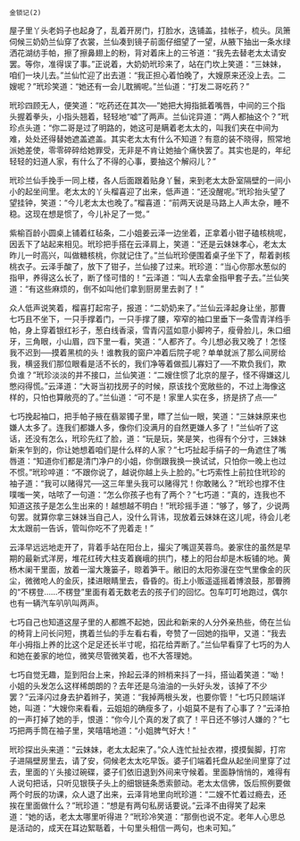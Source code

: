     金锁记(2) 

   屋子里丫头老妈子也起身了，乱着开房门，打脸水，迭铺盖，挂帐子，梳头。凤箫伺候三奶奶兰仙穿了衣裳，兰仙凑到镜子前面仔细望了一望，从腋下抽出一条水绿洒花湖纺手帕，擦了擦鼻翅上的粉，背对着床上的三爷道：“我先去替老太太请安罢。等你，准得误了事。”正说着，大奶奶玳珍来了，站在门坎上笑道：“三妹妹，咱们一块儿去。”兰仙忙迎了出去道：“我正担心着怕晚了，大嫂原来还没上去。二嫂呢？”玳珍笑道：“她还有一会儿耽搁呢。”兰仙道：“打发二哥吃药？”

   玳珍四顾无人，便笑道：“吃药还在其次──”她把大拇指抵着嘴唇，中间的三个指头握着拳头，小指头翘着，轻轻地“嘘”了两声。兰仙诧异道：“两人都抽这个？”玳珍点头道：“你二哥是过了明路的，她这可是瞒着老太太的，叫我们夹在中间为难，处处还得替她遮盖遮盖。其实老太太有什么不知道？有意的装不晓得，照常地派她差使，零零碎碎给她罪受，无非是不肯让她抽个痛快罢了。其实也是的，年纪轻轻的妇道人家，有什么了不得的心事，要抽这个解闷儿？”

   玳珍兰仙手挽手一同上楼，各人后面跟着贴身丫鬟，来到老太太卧室隔壁的一间小小的起坐间里。老太太的丫头榴喜迎了出来，低声道：“还没醒呢。”玳珍抬头望了望挂钟，笑道：“今儿老太太也晚了。”榴喜道：“前两天说是马路上人声太杂，睡不稳。这现在想是惯了，今儿补足了一觉。”

   紫榆百龄小圆桌上铺着红毡条，二小姐姜云泽一边坐着，正拿着小钳子磕核桃呢，因丢下了站起来相见。玳珍把手搭在云泽肩上，笑道：“还是云妹妹孝心，老太太昨儿一时高兴，叫做糖核桃，你就记住了。”兰仙玳珍便围着桌子坐下了，帮着剥核桃衣子。云泽手酸了，放下了钳子，兰仙接了过来。玳珍道：“当心你那水葱似的指甲，养得这么长了，断了怪可惜的！”云泽道：“叫人去拿金指甲套子去。”兰仙笑道：“有这些麻烦的，倒不如叫他们拿到厨房里去剥了！”

   众人低声说笑着，榴喜打起帘子，报道：“二奶奶来了。”兰仙云泽起身让坐，那曹七巧且不坐下，一只手撑着门，一只手撑了腰，窄窄的袖口里垂下一条雪青洋绉手帕，身上穿着银红衫子，葱白线香滚，雪青闪蓝如意小脚袴子，瘦骨脸儿，朱口细牙，三角眼，小山眉，四下里一看，笑道：“人都齐了。今儿想必我又晚了！怎怪我不迟到──摸着黑梳的头！谁教我的窗户冲着后院子呢？单单就派了那么间房给我，横竖我们那位眼看是活不长的，我们净等着做孤儿寡妇了──不欺负我们，欺负谁？”玳珍淡淡的并不接口，兰仙笑道：“二嫂住惯了北京的屋子，怪不得嫌这儿憋闷得慌。”云泽道：“大哥当初找房子的时候，原该找个宽敞些的，不过上海像这样的，只怕也算敞亮的了。”兰仙道：“可不是！家里人实在多，挤是挤了点──”

   七巧挽起袖口，把手帕子掖在翡翠镯子里，瞟了兰仙一眼，笑道：“三妹妹原来也嫌人太多了。连我们都嫌人多，像你们没满月的自然更嫌人多了！”兰仙听了这话，还没有怎么，玳珍先红了脸，道：“玩是玩，笑是笑，也得有个分寸，三妹妹新来乍到的，你让她想着咱们是什么样的人家？”七巧扯起手绢子的一角遮住了嘴唇道：“知道你们都是清门净户的小姐，你倒跟我换一换试试，只怕你一晚上也过不惯。”玳珍啐道：“不跟你说了，越说你越上头上脸的。”七巧索性上前拉住玳珍的袖子道：“我可以赌得咒──这三年里头我可以赌得咒！你敢赌么？”玳珍也撑不住噗嗤一笑，咕哝了一句道：“怎么你孩子也有了两个？”七巧道：“真的，连我也不知道这孩子是怎么生出来的！越想越不明白！”玳珍摇手道：“够了，够了，少说两句罢。就算你拿三妹妹当自己人，没什么背讳，现放着云妹妹在这儿呢，待会儿老太太跟前一告诉，管叫你吃不了兜着走！”

   云泽早远远地走开了，背着手站在阳台上，撮尖了嘴逗芙蓉鸟。姜家住的虽然是早期的最新式洋房，堆花红砖大柱支着巍峨的拱门，楼上的阳台却是木板铺的地。黄杨木阑干里面，放着一溜大篾篓子，晾着笋干。敝旧的太阳弥漫在空气里像金的灰尘，微微呛人的金灰，揉进眼睛里去，昏昏的。街上小贩遥遥摇着博浪鼓，那瞢腾的“不楞登……不楞登”里面有着无数老去的孩子们的回忆。包车叮叮地跑过，偶尔也有一辆汽车叭叭叫两声。

   七巧自己也知道这屋子里的人都瞧不起她，因此和新来的人分外亲热些，倚在兰仙的椅背上问长问短，携着兰仙的手左看右看，夸赞了一回她的指甲，又道：“我去年小拇指上养的比这个足足还长半寸呢，掐花给弄断了。”兰仙早看穿了七巧的为人和她在姜家的地位，微笑尽管微笑着，也不大答理她。

   七巧自觉无趣，踅到阳台上来，拎起云泽的辫梢来抖了一抖，搭讪着笑道：“呦！小姐的头发怎么这样稀朗朗的？去年还是乌油油的一头好头发，该掉了不少罢？”云泽闪过身去护着辫子，笑道：“我掉两根头发，也要你管！”七巧只顾端详她，叫道：“大嫂你来看看，云姐姐的确瘦多了，小姐莫不是有了心事了？”云泽拍的一声打掉了她的手，恨道：“你今儿个真的发了疯了！平日还不够讨人嫌的？”七巧把两手筒在袖子里，笑嘻嘻地道：“小姐脾气好大！”

   玳珍探出头来道：“云妹妹，老太太起来了。”众人连忙扯扯衣襟，摸摸鬓脚，打帘子进隔壁房里去，请了安，伺候老太太吃早饭。婆子们端着托盘从起坐间里穿了过去，里面的丫头接过碗碟，婆子们依旧退到外间来守候着。里面静悄悄的，难得有人说句把话，只听见银筷子头上的细银链条悉索颤动。老太太信佛，饭后照例要做两个时辰的功课，众人退了出来，云泽背地里向玳珍道：“二嫂不忙着过瘾去，还挨在里面做什么？”玳珍道：“想是有两句私房话要说。”云泽不由得笑了起来道：“她的话，老太太哪里听得进？”玳珍冷笑道：“那倒也说不定。老年人心思总是活动的，成天在耳边絮聒着，十句里头相信一两句，也未可知。”

